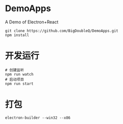 # DemoApps
A Demo of Electron+React

```
git clone https://github.com/BigDoubleQ/DemoApps.git
npm install
```
# 开发运行
```
# 创建监听
npm run watch
# 启动项目
npm run start
```
# 打包
```
electron-builder --win32 --x86
```
